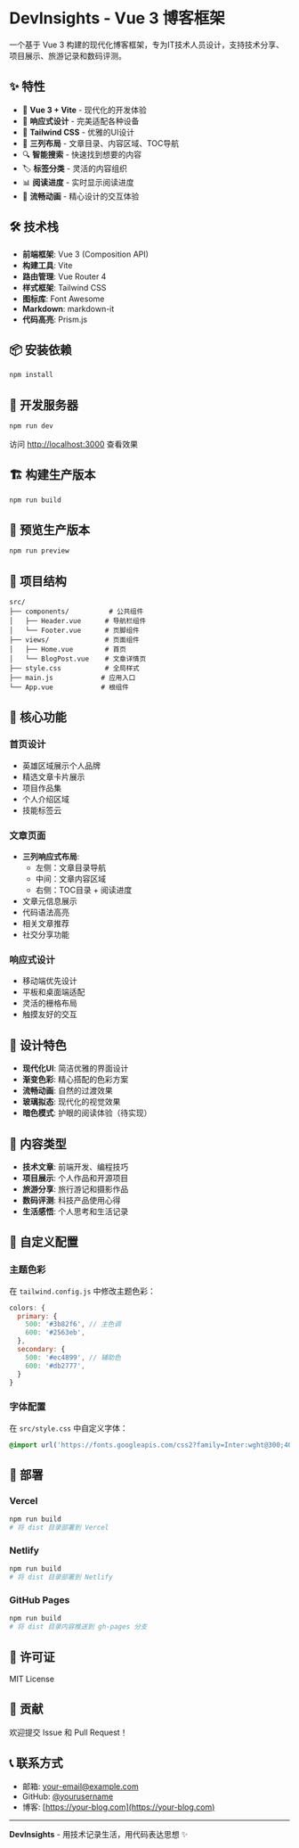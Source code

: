 # DevInsights - Vue 3 博客框架

一个基于 Vue 3 构建的现代化博客框架，专为IT技术人员设计，支持技术分享、项目展示、旅游记录和数码评测。

## ✨ 特性

- 🚀 **Vue 3 + Vite** - 现代化的开发体验
- 📱 **响应式设计** - 完美适配各种设备
- 🎨 **Tailwind CSS** - 优雅的UI设计
- 📖 **三列布局** - 文章目录、内容区域、TOC导航
- 🔍 **智能搜索** - 快速找到想要的内容
- 🏷️ **标签分类** - 灵活的内容组织
- 📊 **阅读进度** - 实时显示阅读进度
- 💫 **流畅动画** - 精心设计的交互体验

## 🛠️ 技术栈

- **前端框架**: Vue 3 (Composition API)
- **构建工具**: Vite
- **路由管理**: Vue Router 4
- **样式框架**: Tailwind CSS
- **图标库**: Font Awesome
- **Markdown**: markdown-it
- **代码高亮**: Prism.js

## 📦 安装依赖

```bash
npm install
```

## 🚀 开发服务器

```bash
npm run dev
```

访问 [http://localhost:3000](http://localhost:3000) 查看效果

## 🏗️ 构建生产版本

```bash
npm run build
```

## 👀 预览生产版本

```bash
npm run preview
```

## 📁 项目结构

```
src/
├── components/          # 公共组件
│   ├── Header.vue      # 导航栏组件
│   └── Footer.vue      # 页脚组件
├── views/              # 页面组件
│   ├── Home.vue        # 首页
│   └── BlogPost.vue    # 文章详情页
├── style.css           # 全局样式
├── main.js            # 应用入口
└── App.vue            # 根组件
```

## 🎯 核心功能

### 首页设计
- 英雄区域展示个人品牌
- 精选文章卡片展示
- 项目作品集
- 个人介绍区域
- 技能标签云

### 文章页面
- **三列响应式布局**:
  - 左侧：文章目录导航
  - 中间：文章内容区域
  - 右侧：TOC目录 + 阅读进度
- 文章元信息展示
- 代码语法高亮
- 相关文章推荐
- 社交分享功能

### 响应式设计
- 移动端优先设计
- 平板和桌面端适配
- 灵活的栅格布局
- 触摸友好的交互

## 🎨 设计特色

- **现代化UI**: 简洁优雅的界面设计
- **渐变色彩**: 精心搭配的色彩方案
- **流畅动画**: 自然的过渡效果
- **玻璃拟态**: 现代化的视觉效果
- **暗色模式**: 护眼的阅读体验（待实现）

## 📝 内容类型

- **技术文章**: 前端开发、编程技巧
- **项目展示**: 个人作品和开源项目
- **旅游分享**: 旅行游记和摄影作品
- **数码评测**: 科技产品使用心得
- **生活感悟**: 个人思考和生活记录

## 🔧 自定义配置

### 主题色彩
在 `tailwind.config.js` 中修改主题色彩：

```javascript
colors: {
  primary: {
    500: '#3b82f6', // 主色调
    600: '#2563eb',
  },
  secondary: {
    500: '#ec4899', // 辅助色
    600: '#db2777',
  }
}
```

### 字体配置
在 `src/style.css` 中自定义字体：

```css
@import url('https://fonts.googleapis.com/css2?family=Inter:wght@300;400;500;600;700&display=swap');
```

## 🚀 部署

### Vercel
```bash
npm run build
# 将 dist 目录部署到 Vercel
```

### Netlify
```bash
npm run build
# 将 dist 目录部署到 Netlify
```

### GitHub Pages
```bash
npm run build
# 将 dist 目录内容推送到 gh-pages 分支
```

## 📄 许可证

MIT License

## 🤝 贡献

欢迎提交 Issue 和 Pull Request！

## 📞 联系方式

- 邮箱: your-email@example.com
- GitHub: [@yourusername](https://github.com/yourusername)
- 博客: [https://your-blog.com](https://your-blog.com)

---

**DevInsights** - 用技术记录生活，用代码表达思想 ✨